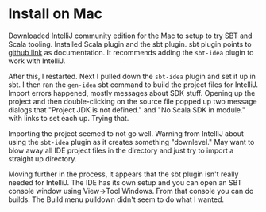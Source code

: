 # Install on Mac

Downloaded IntelliJ community edition for the Mac to setup to try SBT
and Scala tooling. Installed Scala plugin and the sbt plugin. sbt
plugin points to
[github link](https://github.com/orfjackal/idea-sbt-plugin/wiki) as
documentation. It recommends adding the `sbt-idea` plugin to work with
IntelliJ.

After this, I restarted. Next I pulled down the `sbt-idea` plugin and
set it up in sbt. I then ran the `gen-idea` sbt command to build the
project files for IntelliJ. Import errors happened, mostly messages
about SDK stuff. Opening up the project and then double-clicking on
the source file popped up two message dialogs that "Project JDK is not
defined." and "No Scala SDK in module." with links to set each
up. Trying that.

Importing the project seemed to not go well. Warning from IntelliJ
about using the `sbt-idea` plugin as it creates something "downlevel."
May want to blow away all IDE project files in the directory and just
try to import a straight up directory.

Moving further in the process, it appears that the sbt plugin isn't really needed for IntelliJ. The IDE has its own setup and you can open an SBT console window using View->Tool Windows. From that console you can do builds. The Build menu pulldown didn't seem to do what I wanted.


